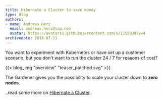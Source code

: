 ```yaml
---
title: Hibernate a Cluster to save money
type: Blog
authors: 
- name: Andreas Herz
  email: andreas.herz@sap.com
  avatar: https://avatars1.githubusercontent.com/u/1155039?v=4
archivedate: 2018-07-11
---
```


You want to experiment with Kubernetes or have set up a customer scenario, but you don't want to run the 
cluster 24 / 7 for reasons of cost?

{{< blog_img "overview" "teaser_patched.svg" >}}


The Gardener gives you the possibility to scale your cluster down to **zero nodes**.

..read some more on [Hibernate a Cluster](../readmore/hibernate).
